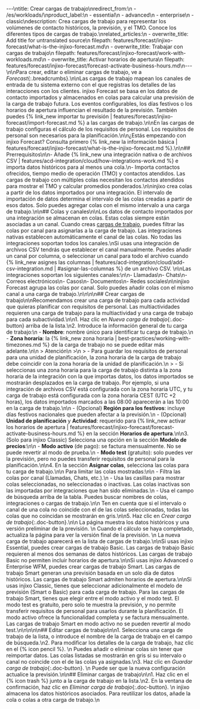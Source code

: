 ---\ntitle: Crear cargas de trabajo\nredirect_from:\n  - /es/workloads/\nproduct_label:\n  - essential\n  - advanced\n  - enterprise\n  - classic\ndescription: Crea cargas de trabajo para representar los volúmenes de contacto históricos, la previsión, y el TMO. Conoce los diferentes tipos de cargas de trabajo.\nrelated_articles:\n  - overwrite_title: Add title for untranslated source\n    filepath: features/forecast/injixo-forecast/what-is-the-injixo-forecast.md\n  - overwrite_title: Trabajar con cargas de trabajo\n    filepath: features/forecast/injixo-forecast/work-with-workloads.md\n  - overwrite_title: Activar horarios de apertura\n    filepath: features/forecast/injixo-forecast/forecast-activate-business-hours.md\n---\n\nPara crear, editar o eliminar cargas de trabajo, ve a _Forecast_{:.breadcrumbs}.\n\nLas cargas de trabajo mapean los canales de entrada de tu sistema externo con el que registras los detalles de las interacciones con los clientes. injixo Forecast se basa en los datos de contacto importados y almacenados en colas para calcular una previsión de la carga de trabajo futura. Los eventos configurables, los días festivos o los horarios de apertura influencian el resultado de la previsión. También puedes {% link_new importar tu previsión | features/forecast/injixo-forecast/import-forecast.md %} a las cargas de trabajo.\n\nEn las cargas de trabajo configuras el cálculo de los requisitos de personal. Los requisitos de personal son necesarios para la planificación.\n\n¿Estás empezando con injixo Forecast? Consulta primero {% link_new la información básica | features/forecast/injixo-forecast/what-is-the-injixo-forecast.md %}.\n\n## Prerrequisitos\n\n- Añade {% link_new una integración nativa o de archivos CSV | features/acd-integration/cloud/how-integrations-work.md %} e importa datos históricos para al menos una cola.\n- Importa contactos ofrecidos, tiempo medio de operación (TMO) y contactos atendidos. Las cargas de trabajo con múltiples colas necesitan los contactos atendidos para mostrar el TMO y calcular promedios ponderados.\n\ninjixo crea colas a partir de los datos importados por una integración. El intervalo de importación de datos determina el intervalo de las colas creadas a partir de esos datos. Solo puedes agregar colas con el mismo intervalo a una carga de trabajo.\n\n## Colas y canales\n\nLos datos de contacto importados por una integración se almacenan en colas. Estas colas siempre están asociadas a un canal. Cuando creas [cargas de trabajo](#crear-cargas-de-trabajo), puedes filtrar las colas por canal para asignarlas a la carga de trabajo. Las integraciones nativas establecen automáticamente el canal de las colas. No todas las integraciones soportan todos los canales.\nSi usas una integración de archivos CSV tendrás que establecer el canal manualmente. Puedes añadir un canal por columna, o seleccionar un canal para todo el archivo cuando {% link_new asignes las columnas | features/acd-integration/cloud/add-csv-integration.md | #asignar-las-columnas %} de un archivo CSV.  \n\nLas integraciones soportan los siguientes canales:\n\n- Llamadas\n- Chats\n- Correos electrónicos\n- Casos\n- Documentos\n- Redes sociales\n\ninjixo Forecast agrupa las colas por canal. Solo puedes añadir colas con el mismo canal a una carga de trabajo.\n\n<!-- anchor for intercom forecast tour -->\n\n## Crear cargas de trabajo\n\nRecomendamos crear una carga de trabajo para cada actividad que quieras planificar con requisitos de personal. Las multiactividades requieren una carga de trabajo para la multiactividad y una carga de trabajo para cada subactividad.\n\n1. Haz clic en _Nueva carga de trabajo_{:.doc-button} arriba de la lista.\n2. Introduce la información general de tu carga de trabajo:\n   - **Nombre**: nombre único para identificar tu carga de trabajo.\n   - **Zona horaria**: la {% link_new zona horaria | best-practices/working-with-timezones.md %} de la carga de trabajo no se puede editar más adelante.\n\n     > Atención\n     >\n     > - Para guardar los requisitos de personal para una unidad de planificación, la zona horaria de la carga de trabajo debe coincidir con la zona horaria de la unidad de planificación.\n     > - Si seleccionas una zona horaria para la carga de trabajo distinta a la zona horaria de la integración con la que importas datos, los datos importados se mostrarán desplazados en la carga de trabajo. Por ejemplo, si una integración de archivos CSV está configurada con la zona horaria UTC, y tu carga de trabajo está configurada con la zona horaria CEST (UTC +2 horas), los datos importados marcados a las 08:00 aparecerán a las 10:00 en la carga de trabajo.\n\n   - (Opcional) **Región para los festivos**: incluye días festivos nacionales que pueden afectar a la previsión.\n   - (Opcional) **Unidad de planificación** y **Actividad**: requerido para {% link_new activar los horarios de apertura | features/forecast/injixo-forecast/forecast-activate-business-hours.md %} en la sección **Horarios de apertura**.\n\n3. (Solo para injixo Classic) Selecciona una opción en la sección **Modelo de precios**:\n\n   - **Modo activo** (de pago): se factura mensualmente. No se puede revertir al modo de prueba.\n   - **Modo test** (gratuito): solo puedes ver la previsión, pero no puedes transferir requisitos de personal para la planificación.\n\n4. En la sección **Asignar colas**, selecciona las colas para tu carga de trabajo.\n\n   Para limitar las colas mostradas:\n\n   - Filtra las colas por canal (Llamadas, Chats, etc.).\n   - Usa las casillas para mostrar colas seleccionadas, no seleccionadas o inactivas. Las colas inactivas son las importadas por integraciones que han sido eliminadas.\n   - Usa el campo de búsqueda arriba de la tabla. Puedes buscar nombres de colas, integraciones o cargas de trabajo.\n\n   Ten en cuenta que si el intervalo o canal de una cola no coincide con el de las colas seleccionadas, todas las colas que no coincidan se mostrarán en gris.\n\n5. Haz clic en _Crear carga de trabajo_{:.doc-button}.\n\n   La página muestra los datos históricos y una versión preliminar de la previsión.  \n   Cuando el cálculo se haya completado, actualiza la página para ver la versión final de la previsión.  \n   La nueva carga de trabajo aparecerá en la lista de cargas de trabajo.\n\nSi usas injixo Essential, puedes crear cargas de trabajo Basic. Las cargas de trabajo Basic requieren al menos dos semanas de datos históricos. Las cargas de trabajo Basic no permiten incluir horarios de apertura.\n\nSi usas injixo Advanced o Enterprise WFM, puedes crear cargas de trabajo Smart. Las cargas de trabajo Smart generan una previsión basada en un solo día de datos históricos. Las cargas de trabajo Smart admiten horarios de apertura.\n\nSi usas injixo Classic, tienes que seleccionar adicionalmente el modelo de previsión (Smart o Basic) para cada carga de trabajo. Para las cargas de trabajo Smart, tienes que elegir entre el modo activo y el modo test. El modo test es gratuito, pero solo te muestra la previsión, y no permite transferir requisitos de personal para usarlos durante la planificación. El modo activo ofrece la funcionalidad completa y se factura mensualmente. Las cargas de trabajo Smart en modo activo no se pueden revertir al modo test.\n\n<!-- hidden: feature not live yet -->\n<!-- ## Create workloads without historical data\n\nYou only need an integration and historical data import if you want injixo to create forecasts. To add forecast data by {% link_new importing a forecast | features/forecast/injixo-forecast/import-forecast.md %} that has been generated externally or to {% link_new create constant staff requirements | features/forecast/requirement-scripts/requirement-constant.md %}, you can create a workload using the tab *Forecast Import*:\n\n1. Go to **Forecast**{:.breadcrumbs}.\n2. Click _Create Workload_{:.doc-button} in the upper right corner of the forecast page.\n3. In the *Basic configuration* section, enter a **Name** for your new workload.\n4. Select the **Time zone** to display data. Note: The set time zone must match the planning unit to save staff requirements.\n5. (Optional) Select the **Holiday region** to acknowledge all national holidays that affect your forecast for the year.\n6. Select the **Planning unit** and the **Activity**. Note: You must select an option to calculate staff requirements.\n    {{ 4 | image: 'Import Workload basic configuration section' }}\n7. Click the tab **Forecast import**.\n8. Select your **Interval length** and the **Channel** for the data import. Both must correspond with your import file.\n    {{ 5 | image: 'Import Workload parameters' }}\n9. Click *Create workload*{:.doc-button}. -->\n\n## Editar cargas de trabajo\n\n1. Selecciona una carga de trabajo de la lista, o introduce el nombre de la carga de trabajo en el campo de búsqueda.\n2. Para modificar los detalles de la carga de trabajo, haz clic en el {% icon pencil %}.  \n   Puedes añadir o eliminar colas sin tener que reimportar datos. Las colas listadas se mostrarán en gris si su intervalo o canal no coincide con el de las colas ya asignadas.\n3. Haz clic en _Guardar carga de trabajo_{:.doc-button}.  \n   Puede ser que la nueva configuración actualice la previsión.\n\n## Eliminar cargas de trabajo\n\n1. Haz clic en el {% icon trash %} junto a la carga de trabajo en la lista.\n2. En la ventana de confirmación, haz clic en _Eliminar carga de trabajo_{:.doc-button}.  \n    injixo almacena los datos históricos asociados. Para reutilizar los datos, añade la cola o colas a otra carga de trabajo.\n